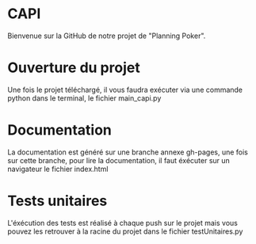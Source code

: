 # CAPI
Bienvenue sur la GitHub de notre projet de "Planning Poker".

# Ouverture du projet
Une fois le projet téléchargé, il vous faudra exécuter via une commande python dans le terminal, le fichier main_capi.py

# Documentation
La documentation est généré sur une branche annexe gh-pages, une fois sur cette branche, pour lire la documentation, il faut éxécuter sur un navigateur le fichier index.html

# Tests unitaires
L'éxécution des tests est réalisé à chaque push sur le projet mais vous pouvez les retrouver à la racine du projet dans le fichier testUnitaires.py
